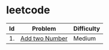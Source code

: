 # leetcode

|  Id  | Problem | Difficulty |
| ---  |   ---   |     ---     |
|1.| [Add two Number](https://github.com/turgayh/leetcode/tree/master/Add%20Two%20Numbers)| Medium |
